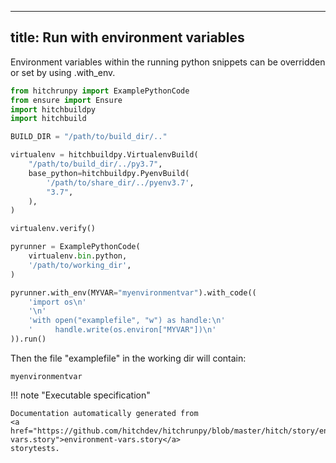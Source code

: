 
---
title: Run with environment variables
---



Environment variables within the running python
snippets can be overridden or set by using .with_env.





```python
from hitchrunpy import ExamplePythonCode
from ensure import Ensure
import hitchbuildpy
import hitchbuild

BUILD_DIR = "/path/to/build_dir/.."

virtualenv = hitchbuildpy.VirtualenvBuild(
    "/path/to/build_dir/../py3.7",
    base_python=hitchbuildpy.PyenvBuild(
        '/path/to/share_dir/../pyenv3.7',
        "3.7",
    ),
)

virtualenv.verify()

pyrunner = ExamplePythonCode(
    virtualenv.bin.python,
    '/path/to/working_dir',
)

```






```python
pyrunner.with_env(MYVAR="myenvironmentvar").with_code((
    'import os\n'
    '\n'
    'with open("examplefile", "w") as handle:\n'
    '     handle.write(os.environ["MYVAR"])\n'
)).run()

```






Then the file "examplefile" in the working dir will contain:

```
myenvironmentvar
```








!!! note "Executable specification"

    Documentation automatically generated from 
    <a href="https://github.com/hitchdev/hitchrunpy/blob/master/hitch/story/environment-vars.story">environment-vars.story</a>
    storytests.

